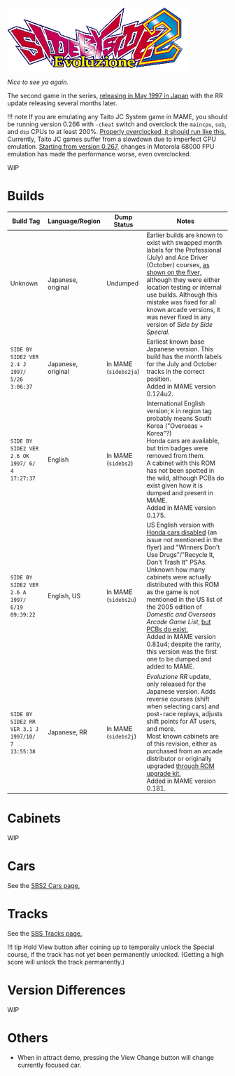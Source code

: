 ![Side by Side 2 Evoluzione logo](/images/logos/sidebs2.gif)

*Nice to see ya again.*

The second game in the series, [releasing in May 1997 in Japan](https://archive.org/details/ArcadeGameList1971-2005/page/n46/mode/1up?view=theater) with the RR update releasing several months later.

!!! note 
    If you are emulating any Taito JC System game in MAME, you should be running version 0.266 with `-cheat` switch and overclock the `maincpu`, `sub`, and `dsp` CPUs to at least 200%. [Properly overclocked, it should run like this.](https://www.youtube.com/watch?v=BN6cwDzq0fg) Currently, Taito JC games suffer from a slowdown due to imperfect CPU emulation. [Starting from version 0.267,](https://github.com/mamedev/mame/commit/3d357c07c0ca824868bbe7586839c8caae236571#diff-2fc8ed920c6dc8de6019a9cde02d47e52e622912f49e6e03a5544471103b32d4) changes in Motorola 68000 FPU emulation has made the performance worse, even overclocked.

WIP

# Builds

Build Tag | Language/Region | Dump Status | Notes
------ | ------ | ------ | ------ |
Unknown | Japanese, original | Undumped | Earlier builds are known to exist with swapped month labels for the Professional (July) and Ace Driver (October) courses, [as shown on the flyer,](../../images/etc/sbs2_flyer.jpg) although they were either location testing or internal use builds. Although this mistake was fixed for all known arcade versions, it was never fixed in any version of *Side by Side Special.*
`SIDE BY SIDE2 VER 2.4 J 1997/ 5/26 3:06:37` | Japanese, original | In MAME (`sidebs2ja`) | Earliest known base Japanese version. This build has the month labels for the July and October tracks in the correct position.<br>Added in MAME version 0.124u2.
`SIDE BY SIDE2 VER 2.6 OK 1997/ 6/ 4 17:27:37` | English | In MAME (`sidebs2`) | International English version; `K` in region tag probably means South Korea ("Overseas + Korea"?)<br>Honda cars are available, but trim badges were removed from them.<br>A cabinet with this ROM has not been spotted in the wild, although PCBs do exist given how it is dumped and present in MAME.<br>Added in MAME version 0.175.
`SIDE BY SIDE2 VER 2.6 A  1997/ 6/19 09:39:22` | English, US | In MAME (`sidebs2u`)  | US English version with [Honda cars disabled](../other/honda.md) (an issue not mentioned in the flyer) and "Winners Don't Use Drugs"/"Recycle It, Don't Trash It" PSAs.<br>Unknown how many cabinets were actually distributed with this ROM as the game is not mentioned in the US list of the 2005 edition of *Domestic and Overseas Arcade Game List*, [but PCBs do exist.](https://www.youtube.com/watch?v=RVvNLj7oVek)<br>Added in MAME version 0.81u4; despite the rarity, this version was the first one to be dumped and added to MAME.
`SIDE BY SIDE2 RR VER 3.1 J 1997/10/ 7 13:55:38` | Japanese, RR | In MAME (`sidebs2j`) | *Evoluzione RR* update, only released for the Japanese version. Adds reverse courses (shift when selecting cars) and post-race replays, adjusts shift points for AT users, and more.<br>Most known cabinets are of this revision, either as purchased from an arcade distributor or originally upgraded [through ROM upgrade kit.](https://twitter.com/pooka11509574/status/1239179856727781376/photo/1)<br>Added in MAME version 0.181.

# Cabinets

WIP

# Cars

See the [SBS2 Cars page.](../sidebs/sbs2_car.md)

# Tracks

See the [SBS Tracks page.](../sidebs/tracks.md)

!!! tip
    Hold View button after coining up to temporaily unlock the Special course, if the track has not yet been permanently unlocked. (Getting a high score will unlock the track permanently.)

# Version Differences

WIP

# Others

- When in attract demo, pressing the View Change button will change currently focused car.

